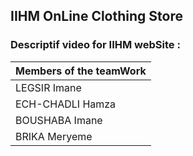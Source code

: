 ## IIHM OnLine Clothing Store 
### Descriptif video for IIHM webSite : 




|Members of the teamWork |  
|---------------------| 
|     LEGSIR Imane    | 
|     ECH-CHADLI Hamza   |
|     BOUSHABA Imane  |
|     BRIKA Meryeme   |
